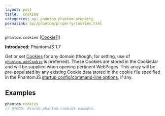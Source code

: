 ```yaml
---
layout: post
title:  cookies
categories: api phantom phantom-property
permalink: api/phantom/property/cookies.html
---
```


`phantom.cookies` {[Cookie](#cookie)[]}

**Introduced:** PhantomJS 1.7

Get or set [Cookies](#cookie) for any domain (though, for setting, use of [`phantom.addCookie`](#phantom-addCookie) is preferred). These Cookies are stored in the CookieJar and will be supplied when opening pertinent WebPages. This array will be pre-populated by any existing Cookie data stored in the cookie file specified in the PhantomJS [startup config/command-line options](API-Reference#command-line-options), if any.

## Examples

```javascript
phantom.cookies
// @TODO: Finish phantom.cookies example.
```








